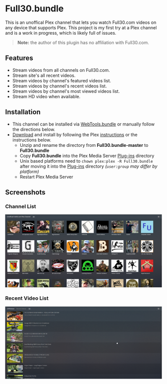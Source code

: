 # Full30.bundle

This is an unoffical Plex channel that lets you watch Full30.com videos on any device that supports Plex. This project is my first try at a Plex channel and is a work in progress, which is likely full of issues.

> **Note:** the author of this plugin has no affiliation with Full30.com.

## Features
- Stream videos from all channels on Full30.com.
- Stream site's all recent videos.
- Stream videos by channel's featured videos list.
- Stream videos by channel's recent videos list.
- Stream videos by channel's most viewed videos list.
- Stream HD video when available.

## Installation

- This channel can be installed via [WebTools.bundle](https://github.com/dagalufh/WebTools.bundle) or manually follow the directions below.
- [Download](https://github.com/jpann/Full30.bundle/archive/master.zip) and install by following the Plex [instructions](https://support.plex.tv/hc/en-us/articles/201187656-How-do-I-manually-install-a-channel-) or the instructions below.
  - Unzip and rename the directory from **Full30.bundle-master** to **Full30.bundle**
  - Copy **Full30.bundle** into the Plex Media Server [Plug-ins](https://support.plex.tv/hc/en-us/articles/201106098-How-do-I-find-the-Plug-Ins-folder-) directory
  - Unix based platforms need to `chown plex:plex -R Full30.bundle` after moving it into the [Plug-ins](https://support.plex.tv/hc/en-us/articles/201106098-How-do-I-find-the-Plug-Ins-folder-) directory _(`user:group` may differ by platform)_
  - Restart Plex Media Server

## Screenshots

### Channel List
![Channel List](/channel_list_screenshot.png?raw=true "Channel List")

### Recent Video List
![Recent Videos](/recent_videos_screenshot.png?raw=true "Recent Videos")
